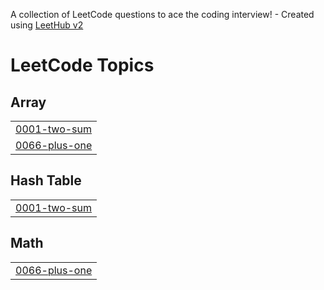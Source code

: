 A collection of LeetCode questions to ace the coding interview! - Created using [LeetHub v2](https://github.com/arunbhardwaj/LeetHub-2.0)
<!---LeetCode Topics Start-->
# LeetCode Topics
## Array
|  |
| ------- |
| [0001-two-sum](https://github.com/hibabinth/leetcode/tree/master/0001-two-sum) |
| [0066-plus-one](https://github.com/hibabinth/leetcode/tree/master/0066-plus-one) |
## Hash Table
|  |
| ------- |
| [0001-two-sum](https://github.com/hibabinth/leetcode/tree/master/0001-two-sum) |
## Math
|  |
| ------- |
| [0066-plus-one](https://github.com/hibabinth/leetcode/tree/master/0066-plus-one) |
<!---LeetCode Topics End-->